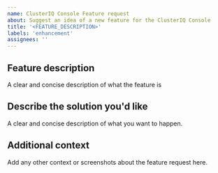 ```yaml
---
name: ClusterIQ Console Feature request
about: Suggest an idea of a new feature for the ClusterIQ Console
title: '<FEATURE_DESCRIPTION>'
labels: 'enhancement'
assignees: ''
---
```


## Feature description

A clear and concise description of what the feature is

## Describe the solution you'd like

A clear and concise description of what you want to happen.

## Additional context

Add any other context or screenshots about the feature request here.
